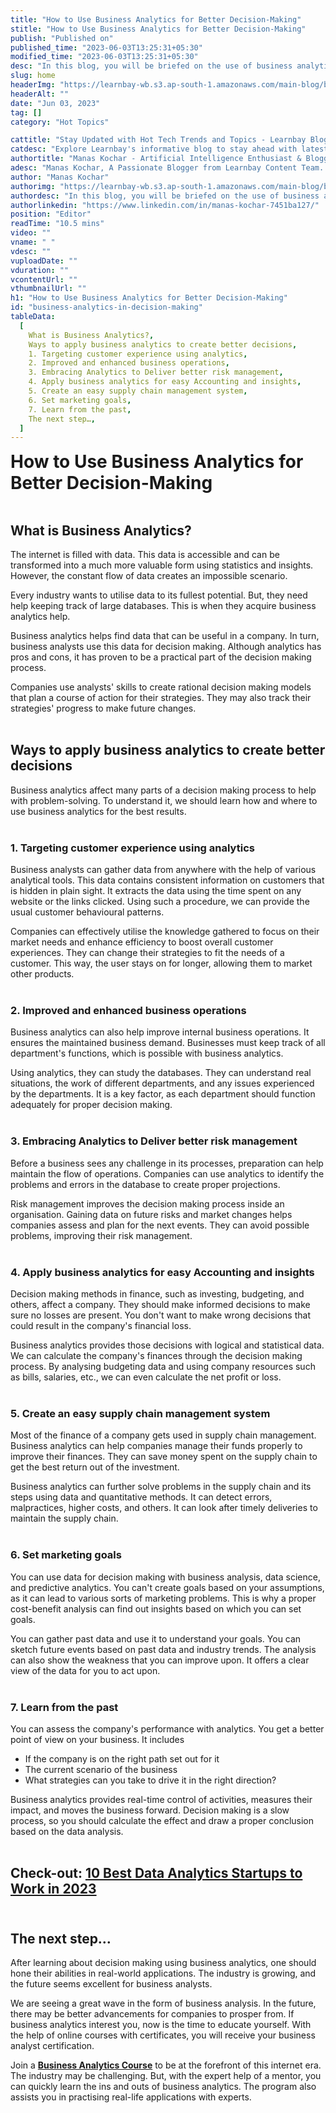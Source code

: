 ```yaml
---
title: "How to Use Business Analytics for Better Decision-Making"
stitle: "How to Use Business Analytics for Better Decision-Making"
publish: "Published on"
published_time: "2023-06-03T13:25:31+05:30"
modified_time: "2023-06-03T13:25:31+05:30"
desc: "In this blog, you will be briefed on the use of business analytics in the decision making process in a company."
slug: home
headerImg: "https://learnbay-wb.s3.ap-south-1.amazonaws.com/main-blog/blog/bdm-1.png"
headerAlt: ""
date: "Jun 03, 2023"
tag: []
category: "Hot Topics"

cattitle: "Stay Updated with Hot Tech Trends and Topics - Learnbay Blog"
catdesc: "Explore Learnbay's informative blog to stay ahead with latest Technology, Data Science, Programmings, and more."
authortitle: "Manas Kochar - Artificial Intelligence Enthusiast & Blogger | Learnbay"
adesc: "Manas Kochar, A Passionate Blogger from Learnbay Content Team. Explore her Artificial Intelligence and Machine Learning Blogs."
author: "Manas Kochar"
authorimg: "https://learnbay-wb.s3.ap-south-1.amazonaws.com/main-blog/blog/manas-kochar.webp"
authordesc: "In this blog, you will be briefed on the use of business analytics in the decision making process in a company."
authorlinkedin: "https://www.linkedin.com/in/manas-kochar-7451ba127/"
position: "Editor"
readTime: "10.5 mins"
video: ""
vname: " "
vdesc: ""
vuploadDate: ""
vduration: ""
vcontentUrl: ""
vthumbnailUrl: ""
h1: "How to Use Business Analytics for Better Decision-Making"
id: "business-analytics-in-decision-making"
tableData:
  [
    What is Business Analytics?,
    Ways to apply business analytics to create better decisions,
    1. Targeting customer experience using analytics,
    2. Improved and enhanced business operations,
    3. Embracing Analytics to Deliver better risk management,
    4. Apply business analytics for easy Accounting and insights,
    5. Create an easy supply chain management system,
    6. Set marketing goals,
    7. Learn from the past,
    The next step…,
  ]
---
```


<span style=" font-weight:bold; font-size:28px">How to Use Business Analytics for Better Decision-Making</span></br></br>

## What is Business Analytics?

The internet is filled with data. This data is accessible and can be transformed into a much more valuable form using statistics and insights. However, the constant flow of data creates an impossible scenario.

Every industry wants to utilise data to its fullest potential. But, they need help keeping track of large databases. This is when they acquire business analytics help.

Business analytics helps find data that can be useful in a company. In turn, business analysts use this data for decision making. Although analytics has pros and cons, it has proven to be a practical part of the decision making process.

Companies use analysts' skills to create rational decision making models that plan a course of action for their strategies. They may also track their strategies' progress to make future changes. </br></br>

## Ways to apply business analytics to create better decisions

Business analytics affect many parts of a decision making process to help with problem-solving. To understand it, we should learn how and where to use business analytics for the best results. </br></br>

### 1. Targeting customer experience using analytics

Business analysts can gather data from anywhere with the help of various analytical tools. This data contains consistent information on customers that is hidden in plain sight. It extracts the data using the time spent on any website or the links clicked. Using such a procedure, we can provide the usual customer behavioural patterns.

Companies can effectively utilise the knowledge gathered to focus on their market needs and enhance efficiency to boost overall customer experiences. They can change their strategies to fit the needs of a customer. This way, the user stays on for longer, allowing them to market other products. </br></br>

### 2. Improved and enhanced business operations

Business analytics can also help improve internal business operations. It ensures the maintained business demand. Businesses must keep track of all department's functions, which is possible with business analytics.

Using analytics, they can study the databases. They can understand real situations, the work of different departments, and any issues experienced by the departments. It is a key factor, as each department should function adequately for proper decision making. </br></br>

### 3. Embracing Analytics to Deliver better risk management

Before a business sees any challenge in its processes, preparation can help maintain the flow of operations. Companies can use analytics to identify the problems and errors in the database to create proper projections.

Risk management improves the decision making process inside an organisation. Gaining data on future risks and market changes helps companies assess and plan for the next events. They can avoid possible problems, improving their risk management. </br></br>

### 4. Apply business analytics for easy Accounting and insights

Decision making methods in finance, such as investing, budgeting, and others, affect a company. They should make informed decisions to make sure no losses are present. You don't want to make wrong decisions that could result in the company's financial loss.

Business analytics provides those decisions with logical and statistical data. We can calculate the company's finances through the decision making process. By analysing budgeting data and using company resources such as bills, salaries, etc., we can even calculate the net profit or loss. </br></br>

### 5. Create an easy supply chain management system

Most of the finance of a company gets used in supply chain management. Business analytics can help companies manage their funds properly to improve their finances. They can save money spent on the supply chain to get the best return out of the investment.

Business analytics can further solve problems in the supply chain and its steps using data and quantitative methods. It can detect errors, malpractices, higher costs, and others. It can look after timely deliveries to maintain the supply chain. </br></br>

### 6. Set marketing goals

You can use data for decision making with business analysis, data science, and predictive analytics. You can't create goals based on your assumptions, as it can lead to various sorts of marketing problems. This is why a proper cost-benefit analysis can find out insights based on which you can set goals.

You can gather past data and use it to understand your goals. You can sketch future events based on past data and industry trends. The analysis can also show the weakness that you can improve upon. It offers a clear view of the data for you to act upon. </br></br>

### 7. Learn from the past

You can assess the company's performance with analytics. You get a better point of view on your business. It includes

- If the company is on the right path set out for it
- The current scenario of the business
- What strategies can you take to drive it in the right direction?

Business analytics provides real-time control of activities, measures their impact, and moves the business forward. Decision making is a slow process, so you should calculate the effect and draw a proper conclusion based on the data analysis. </br></br>

## **Check-out: <a href="https://blog.learnbay.co/10-best-data-analytics-startups-to-work-in-2023" target="_blank">10 Best Data Analytics Startups to Work in 2023</a>** </br></br>

## The next step…

After learning about decision making using business analytics, one should hone their abilities in real-world applications. The industry is growing, and the future seems excellent for business analysts.

We are seeing a great wave in the form of business analysis. In the future, there may be better advancements for companies to prosper from. If business analytics interest you, now is the time to educate yourself. With the help of online courses with certificates, you will receive your business analyst certification.

Join a **<a href="https://www.learnbay.co/business-analytics-certification-course" target="_blank">Business Analytics Course</a>** to be at the forefront of this internet era. The industry may be challenging. But, with the expert help of a mentor, you can quickly learn the ins and outs of business analytics. The program also assists you in practising real-life applications with experts.
